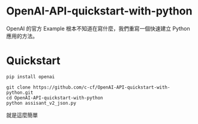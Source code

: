 # OpenAI-API-quickstart-with-python
OpenAI 的官方 Example 根本不知道在寫什麼，我們重寫一個快速建立 Python 應用的方法。

# Quickstart

```
pip install openai
```
```
git clone https://github.com/c-cf/OpenAI-API-quickstart-with-python.git
cd OpenAI-API-quickstart-with-python
python assisant_v2_json.py
```

就是這麼簡單
